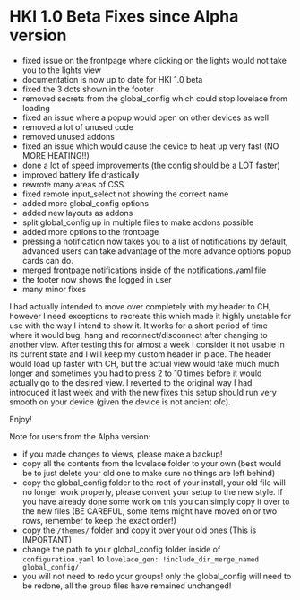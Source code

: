 # HKI 1.0 Beta Fixes since Alpha version
- fixed issue on the frontpage where clicking on the lights would not take you to the lights view
- documentation is now up to date for HKI 1.0 beta
- fixed the 3 dots shown in the footer
- removed secrets from the global_config which could stop lovelace from loading
- fixed an issue where a popup would open on other devices as well
- removed a lot of unused code
- removed unused addons
- fixed an issue which would cause the device to heat up very fast (NO MORE HEATING!!)
- done a lot of speed improvements (the config should be a LOT faster)
- improved battery life drastically
- rewrote many areas of CSS
- fixed remote input_select not showing the correct name
- added more global_config options
- added new layouts as addons
- split global_config up in multiple files to make addons possible
- added more options to the frontpage
- pressing a notification now takes you to a list of notifications by default, advanced users can take advantage of the more advance options popup cards can do.
- merged frontpage notifications inside of the notifications.yaml file
- the footer now shows the logged in user
- many minor fixes

I had actually intended to move over completely with my header to CH, however I need exceptions to recreate this which made it highly unstable for use with the way I intend to show it. It works for a short period of time where it would bug, hang and reconnect/disconnect after changing to another view. After testing this for almost a week I consider it not usable in its current state and I will keep my custom header in place.
The header would load up faster with CH, but the actual view would take much much longer and sometimes you had to press 2 to 10 times before it would actually go to the desired view. I reverted to the original way I had introduced it last week and with the new fixes this setup should run very smooth on your device (given the device is not ancient ofc).

Enjoy!

Note for users from the Alpha version:
- if you made changes to views, please make a backup!
- copy all the contents from the lovelace folder to your own (best would be to just delete your old one to make sure no things are left behind)
- copy the global_config folder to the root of your install, your old file will no longer work properly, please convert your setup to the new style. If you have already done some work on this you can simply copy it over to the new files (BE CAREFUL, some items might have moved on or two rows, remember to keep the exact order!)
- copy the `/themes/` folder and copy it over your old ones (This is IMPORTANT)
- change the path to your global_config folder inside of `configuration.yaml` to ```lovelace_gen: !include_dir_merge_named global_config/```
- you will not need to redo your groups! only the global_config will need to be redone, all the group files have remained unchanged!
